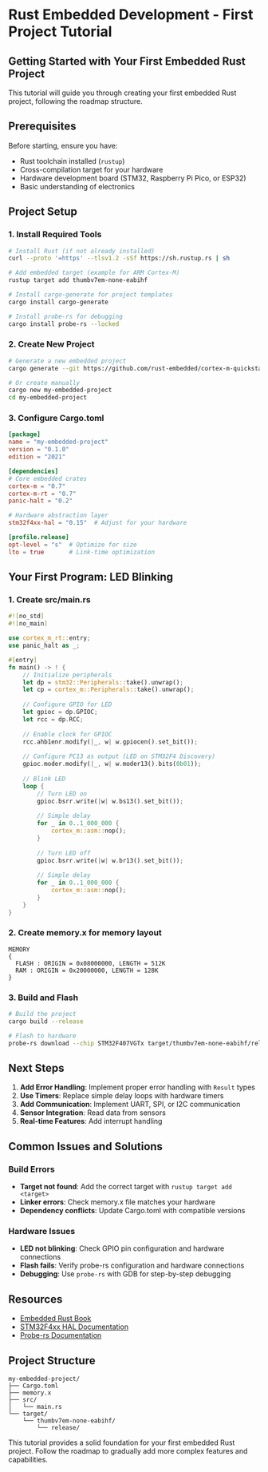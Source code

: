 # Rust Embedded Development - First Project Tutorial

## Getting Started with Your First Embedded Rust Project

This tutorial will guide you through creating your first embedded Rust project, following the roadmap structure.

## Prerequisites

Before starting, ensure you have:
- Rust toolchain installed (`rustup`)
- Cross-compilation target for your hardware
- Hardware development board (STM32, Raspberry Pi Pico, or ESP32)
- Basic understanding of electronics

## Project Setup

### 1. Install Required Tools

```bash
# Install Rust (if not already installed)
curl --proto '=https' --tlsv1.2 -sSf https://sh.rustup.rs | sh

# Add embedded target (example for ARM Cortex-M)
rustup target add thumbv7em-none-eabihf

# Install cargo-generate for project templates
cargo install cargo-generate

# Install probe-rs for debugging
cargo install probe-rs --locked
```

### 2. Create New Project

```bash
# Generate a new embedded project
cargo generate --git https://github.com/rust-embedded/cortex-m-quickstart

# Or create manually
cargo new my-embedded-project
cd my-embedded-project
```

### 3. Configure Cargo.toml

```toml
[package]
name = "my-embedded-project"
version = "0.1.0"
edition = "2021"

[dependencies]
# Core embedded crates
cortex-m = "0.7"
cortex-m-rt = "0.7"
panic-halt = "0.2"

# Hardware abstraction layer
stm32f4xx-hal = "0.15"  # Adjust for your hardware

[profile.release]
opt-level = "s"  # Optimize for size
lto = true       # Link-time optimization
```

## Your First Program: LED Blinking

### 1. Create src/main.rs

```rust
#![no_std]
#![no_main]

use cortex_m_rt::entry;
use panic_halt as _;

#[entry]
fn main() -> ! {
    // Initialize peripherals
    let dp = stm32::Peripherals::take().unwrap();
    let cp = cortex_m::Peripherals::take().unwrap();
    
    // Configure GPIO for LED
    let gpioc = dp.GPIOC;
    let rcc = dp.RCC;
    
    // Enable clock for GPIOC
    rcc.ahb1enr.modify(|_, w| w.gpiocen().set_bit());
    
    // Configure PC13 as output (LED on STM32F4 Discovery)
    gpioc.moder.modify(|_, w| w.moder13().bits(0b01));
    
    // Blink LED
    loop {
        // Turn LED on
        gpioc.bsrr.write(|w| w.bs13().set_bit());
        
        // Simple delay
        for _ in 0..1_000_000 {
            cortex_m::asm::nop();
        }
        
        // Turn LED off
        gpioc.bsrr.write(|w| w.br13().set_bit());
        
        // Simple delay
        for _ in 0..1_000_000 {
            cortex_m::asm::nop();
        }
    }
}
```

### 2. Create memory.x for memory layout

```text
MEMORY
{
  FLASH : ORIGIN = 0x08000000, LENGTH = 512K
  RAM : ORIGIN = 0x20000000, LENGTH = 128K
}
```

### 3. Build and Flash

```bash
# Build the project
cargo build --release

# Flash to hardware
probe-rs download --chip STM32F407VGTx target/thumbv7em-none-eabihf/release/my-embedded-project
```

## Next Steps

1. **Add Error Handling**: Implement proper error handling with `Result` types
2. **Use Timers**: Replace simple delay loops with hardware timers
3. **Add Communication**: Implement UART, SPI, or I2C communication
4. **Sensor Integration**: Read data from sensors
5. **Real-time Features**: Add interrupt handling

## Common Issues and Solutions

### Build Errors
- **Target not found**: Add the correct target with `rustup target add <target>`
- **Linker errors**: Check memory.x file matches your hardware
- **Dependency conflicts**: Update Cargo.toml with compatible versions

### Hardware Issues
- **LED not blinking**: Check GPIO pin configuration and hardware connections
- **Flash fails**: Verify probe-rs configuration and hardware connections
- **Debugging**: Use `probe-rs` with GDB for step-by-step debugging

## Resources

- [Embedded Rust Book](https://docs.rust-embedded.org/book/)
- [STM32F4xx HAL Documentation](https://docs.rs/stm32f4xx-hal/)
- [Probe-rs Documentation](https://probe.rs/docs/)

## Project Structure

```
my-embedded-project/
├── Cargo.toml
├── memory.x
├── src/
│   └── main.rs
└── target/
    └── thumbv7em-none-eabihf/
        └── release/
```

This tutorial provides a solid foundation for your first embedded Rust project. Follow the roadmap to gradually add more complex features and capabilities.